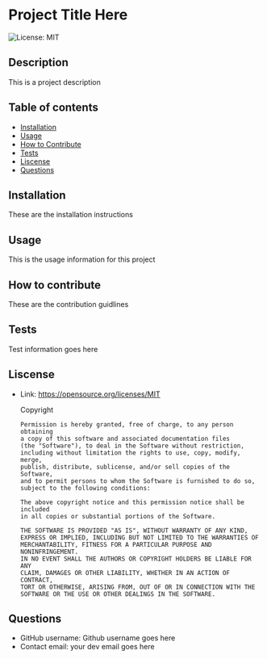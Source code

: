 
  # Project Title Here
  ![License: MIT](https://img.shields.io/badge/License-MIT-yellow.svg)
  ## Description
  This is a project description
  ## Table of contents
  * [Installation](#installation)
  * [Usage](#usage)
  * [How to Contribute](#how-to-contribute)
  * [Tests](#tests)
  * [Liscense](#liscense)
  * [Questions](#questions)
  ## Installation
  These are the installation instructions
  ## Usage
  This is the usage information for this project
  ## How to contribute
  These are the contribution guidlines
  ## Tests
  Test information goes here
  ## Liscense
  * Link: https://opensource.org/licenses/MIT  

      Copyright <YEAR> <COPYRIGHT HOLDER>

        Permission is hereby granted, free of charge, to any person obtaining 
        a copy of this software and associated documentation files 
        (the "Software"), to deal in the Software without restriction, 
        including without limitation the rights to use, copy, modify, merge, 
        publish, distribute, sublicense, and/or sell copies of the Software, 
        and to permit persons to whom the Software is furnished to do so, 
        subject to the following conditions:

        The above copyright notice and this permission notice shall be included 
        in all copies or substantial portions of the Software.

        THE SOFTWARE IS PROVIDED "AS IS", WITHOUT WARRANTY OF ANY KIND, 
        EXPRESS OR IMPLIED, INCLUDING BUT NOT LIMITED TO THE WARRANTIES OF 
        MERCHANTABILITY, FITNESS FOR A PARTICULAR PURPOSE AND NONINFRINGEMENT. 
        IN NO EVENT SHALL THE AUTHORS OR COPYRIGHT HOLDERS BE LIABLE FOR ANY 
        CLAIM, DAMAGES OR OTHER LIABILITY, WHETHER IN AN ACTION OF CONTRACT, 
        TORT OR OTHERWISE, ARISING FROM, OUT OF OR IN CONNECTION WITH THE 
        SOFTWARE OR THE USE OR OTHER DEALINGS IN THE SOFTWARE.
  ## Questions
  * GitHub username: Github username goes here
  * Contact email: your dev email goes here
  